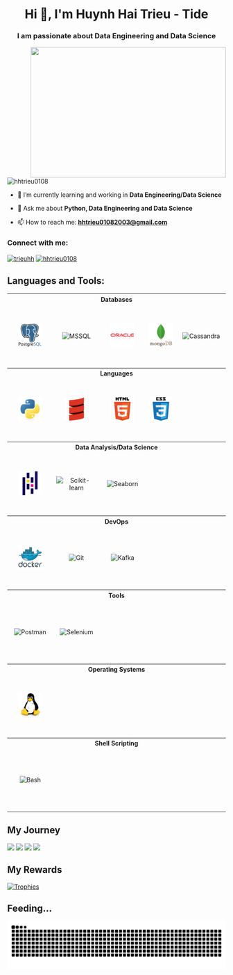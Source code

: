 <h1 align="center">Hi 👋, I'm Huynh Hai Trieu - Tide</h1>
<h3 align="center">I am passionate about Data Engineering and Data Science</h3>


<img align="right" width="450" height="300" src="https://i.giphy.com/media/v1.Y2lkPTc5MGI3NjExYmR0bnF0b2c4d3N6NTZhMjM5NDlvZzN0Y3Yybm12dWQ5N3pvcTNkNiZlcD12MV9pbnRlcm5hbF9naWZfYnlfaWQmY3Q9Zw/oPNq5A3IZC6bugJXeS/giphy.gif" />
<p align="left"> <img src="https://komarev.com/ghpvc/?username=hhtrieu0108&label=Profile%20views&color=0e75b6&style=flat" alt="hhtrieu0108" /> </p>

- 🌱 I’m currently learning and working in **Data Engineering/Data Science**

- 💬 Ask me about **Python, Data Engineering and Data Science**

- 📫 How to reach me: **hhtrieu01082003@gmail.com**

<h3 align="left">Connect with me:</h3>
<p align="left">
<a href="https://linkedin.com/in/trieuhh" target="blank"><img align="center" src="https://raw.githubusercontent.com/rahuldkjain/github-profile-readme-generator/master/src/images/icons/Social/linked-in-alt.svg" alt="trieuhh" height="30" width="40" /></a>
<a href="https://fb.com/hhtrieu0108" target="blank"><img align="center" src="https://raw.githubusercontent.com/rahuldkjain/github-profile-readme-generator/master/src/images/icons/Social/facebook.svg" alt="hhtrieu0108" height="30" width="40" /></a>
</p>




## Languages and Tools:
<table>
   <!-- Databases Row -->
  <tr>
    <th colspan="6" align="center">Databases</th>
  </tr>
  <tr>
    <td align="center" width="140" height="140">
      <img src="https://raw.githubusercontent.com/devicons/devicon/master/icons/postgresql/postgresql-original-wordmark.svg" title="PostgreSQL" alt="PostgreSQL" width="55" height="55"/>
    </td>
    <td align="center" width="140" height="140">
      <img src="https://www.svgrepo.com/show/303229/microsoft-sql-server-logo.svg" title="MSSQL" alt="MSSQL" width="55" height="55"/>
    </td>
    <td align="center" width="140" height="140">
      <img src="https://raw.githubusercontent.com/devicons/devicon/master/icons/oracle/oracle-original.svg" title="Oracle" alt="Oracle" width="55" height="55"/>
    </td>
    <td align="center" width="140" height="140">
      <img src="https://raw.githubusercontent.com/devicons/devicon/master/icons/mongodb/mongodb-original-wordmark.svg" title="MongoDB" alt="MongoDB" width="55" height="55"/>
    </td>
    <td align="center" width="140" height="140">
      <img src="https://upload.wikimedia.org/wikipedia/commons/thumb/5/5e/Cassandra_logo.svg/1200px-Cassandra_logo.svg.png" title="Cassandra" alt="Cassandra" width="55" height="55"/>
    </td>
  </tr>
 
  <!-- Languages Row -->
  <tr>
    <th colspan="6" align="center">Languages</th>
  </tr>
  <tr>
    <td align="center" width="140" height="140">
      <img src="https://raw.githubusercontent.com/devicons/devicon/master/icons/python/python-original.svg" title="Python" alt="Python" width="55" height="55"/>
    </td>
    <td align="center" width="140" height="140">
      <img src="https://raw.githubusercontent.com/devicons/devicon/master/icons/scala/scala-original.svg" title="Scala" alt="Scala" width="55" height="55"/>
    </td>
    <td align="center" width="140" height="140">
      <img src="https://raw.githubusercontent.com/devicons/devicon/master/icons/html5/html5-original-wordmark.svg" title="HTML5" alt="HTML5" width="55" height="55"/>
    </td>
    <td align="center" width="140" height="140">
      <img src="https://raw.githubusercontent.com/devicons/devicon/master/icons/css3/css3-original-wordmark.svg" title="CSS3" alt="CSS3" width="55" height="55"/>
    </td>
  </tr>

  <!-- Data Analysis/Data Science Row -->
  <tr>
    <th colspan="6" align="center">Data Analysis/Data Science</th>
  </tr>
  <tr>
    <td align="center" width="140" height="140">
      <img src="https://raw.githubusercontent.com/devicons/devicon/2ae2a900d2f041da66e950e4d48052658d850630/icons/pandas/pandas-original.svg" title="Pandas" alt="Pandas" width="55" height="55"/>
    </td>
    <td align="center" width="140" height="140">
      <img src="https://upload.wikimedia.org/wikipedia/commons/0/05/Scikit_learn_logo_small.svg" title="Scikit-learn" alt="Scikit-learn" width="55" height="55"/>
    </td>
    <td align="center" width="140" height="140">
      <img src="https://seaborn.pydata.org/_images/logo-mark-lightbg.svg" title="Seaborn" alt="Seaborn" width="55" height="55"/>
    </td>
  </tr>

  <!-- DevOps Row -->
  <tr>
    <th colspan="6" align="center">DevOps</th>
  </tr>
  <tr>
    <td align="center" width="140" height="140">
      <img src="https://raw.githubusercontent.com/devicons/devicon/master/icons/docker/docker-original-wordmark.svg" title="Docker" alt="Docker" width="55" height="55"/>
    </td>
    <td align="center" width="140" height="140">
      <img src="https://www.vectorlogo.zone/logos/git-scm/git-scm-icon.svg" title="Git" alt="Git" width="55" height="55"/>
    </td>
    <td align="center" width="140" height="140">
      <img src="https://www.vectorlogo.zone/logos/apache_kafka/apache_kafka-icon.svg" title="Kafka" alt="Kafka" width="55" height="55"/>
    </td>
  </tr>
  
  <!-- Tools Row -->
  <tr>
    <th colspan="6" align="center">Tools</th>
  </tr>
  <tr>
    <td align="center" width="140" height="140">
      <img src="https://www.vectorlogo.zone/logos/getpostman/getpostman-icon.svg" title="Postman" alt="Postman" width="55" height="55"/>
    </td>
    <td align="center" width="140" height="140">
      <img src="https://raw.githubusercontent.com/detain/svg-logos/780f25886640cef088af994181646db2f6b1a3f8/svg/selenium-logo.svg" title="Selenium" alt="Selenium" width="55" height="55"/>
    </td>
  </tr>

  <!-- Operating Systems Row -->
  <tr>
    <th colspan="6" align="center">Operating Systems</th>
  </tr>
  <tr>
    <td align="center" width="140" height="140">
      <img src="https://raw.githubusercontent.com/devicons/devicon/master/icons/linux/linux-original.svg" title="Linux" alt="Linux" width="55" height="55"/>
    </td>
  </tr>

  <!-- Shell Scripting Row -->
  <tr>
    <th colspan="6" align="center">Shell Scripting</th>
  </tr>
  <tr>
    <td align="center" width="140" height="140">
      <img src="https://www.vectorlogo.zone/logos/gnu_bash/gnu_bash-icon.svg" title="Bash" alt="Bash" width="55" height="55"/>
    </td>
  </tr>
</table>






## My Journey
<div>
  <img width="440px" src="https://github-readme-stats.vercel.app/api?username=hhtrieu0108&show_icons=true&theme=onedark">
  <img width="385px" src="https://github-readme-stats.anuraghazra1.vercel.app/api/top-langs/?username=hhtrieu0108&layout=compact&theme=onedark" />
  <img width="440px" src="https://github-readme-activity-graph.vercel.app/graph?username=hhtrieu0108&theme=github">
  <img width="385px" src="https://github-readme-streak-stats.herokuapp.com/?user=hhtrieu0108&theme=onedark" />
</div>

## My Rewards
[![Trophies](https://github-profile-trophy.vercel.app/?username=hhtrieu0108&theme=onedark)](https://github.com/ryo-ma/github-profile-trophy)

## Feeding...
![Snake animation](https://raw.githubusercontent.com/hhtrieu0108/hhtrieu0108/output/github-contribution-grid-snake-dark.svg)

